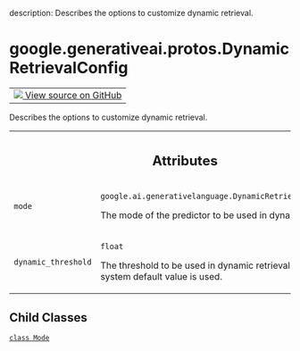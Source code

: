 description: Describes the options to customize dynamic retrieval.

<div itemscope itemtype="http://developers.google.com/ReferenceObject">
<meta itemprop="name" content="google.generativeai.protos.DynamicRetrievalConfig" />
<meta itemprop="path" content="Stable" />
<meta itemprop="property" content="Mode"/>
</div>

# google.generativeai.protos.DynamicRetrievalConfig

<!-- Insert buttons and diff -->

<table class="tfo-notebook-buttons tfo-api nocontent">
<td>
  <a target="_blank" href="https://github.com/googleapis/google-cloud-python/tree/main/packages/google-ai-generativelanguage/google/ai/generativelanguage_v1beta/types/content.py#L410-L449">
    <img src="https://www.tensorflow.org/images/GitHub-Mark-32px.png" />
    View source on GitHub
  </a>
</td>
</table>



Describes the options to customize dynamic retrieval.

<!-- Placeholder for "Used in" -->




<!-- Tabular view -->
 <table class="responsive fixed orange">
<colgroup><col width="214px"><col></colgroup>
<tr><th colspan="2"><h2 class="add-link">Attributes</h2></th></tr>

<tr>
<td>

`mode`<a id="mode"></a>

</td>
<td>

`google.ai.generativelanguage.DynamicRetrievalConfig.Mode`

The mode of the predictor to be used in
dynamic retrieval.

</td>
</tr><tr>
<td>

`dynamic_threshold`<a id="dynamic_threshold"></a>

</td>
<td>

`float`

The threshold to be used in dynamic
retrieval. If not set, a system default value is
used.


</td>
</tr>
</table>



## Child Classes
[`class Mode`](../../../google/generativeai/protos/DynamicRetrievalConfig/Mode.md)

